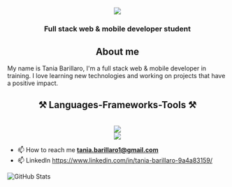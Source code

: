 <h1 align="center">
    <img src="https://readme-typing-svg.herokuapp.com/?font=Righteous&size=35&center=true&vCenter=true&width=500&height=70&duration=4000&lines=Hi+There!+👋;+I'm+Tania+Barillaro!;" />
</h1>
<h3 align="center">Full stack web & mobile developer student</h3>



<h2 align="center">About me</h2>
My name is Tania Barillaro, I'm a full stack web & mobile developer in training. I love learning new technologies and working on projects that have a positive impact.

<h2 align="center">⚒️ Languages-Frameworks-Tools ⚒️</h2>
<br/>
<div align="center">
    <img src="https://skillicons.dev/icons?i=html,css,bootstrap,vscode,github,figma,tailwind,git,react" /><br>
    <img src="https://skillicons.dev/icons?i=nodejs,javascript,php,mysql,python,angular,react native,symfony" /><br>
</div>

- 📫 How to reach me **tania.barillaro1@gmail.com**
- 📫 LinkedIn https://www.linkedin.com/in/tania-barillaro-9a4a83159/




![GitHub Stats](https://github-readme-stats.vercel.app/api?username=TaniaBar&show_icons=true&count_private=true&hide=contribs,prs)
